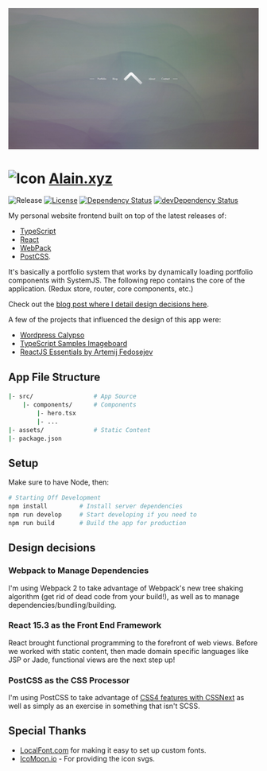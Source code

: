 [![Website Screenshot][website-img]][website-url]

# ![Icon](assets/brand/icon.ico) [Alain.xyz](https://alain.xyz)

![Release][release-img] [![License][license-img]][license-url] [![Dependency Status][david-img]][david-url] [![devDependency Status][david-dev-img]][david-dev-url]

My personal website frontend built on top of the latest releases of:

- [TypeScript](http://www.typescriptlang.org/)
- [React](https://facebook.github.io/react/)
- [WebPack](https://webpack.github.io/)
- [PostCSS](https://github.com/postcss/postcss). 

It's basically a portfolio system that works by dynamically loading portfolio components with SystemJS. The following repo contains the core of the application. (Redux store, router, core components, etc.) 

Check out the [blog post where I detail design decisions here](https://alain.xyz/blog/the-making-of-alain-xyz).

A few of the projects that influenced the design of this app were:

- [Wordpress Calypso](https://github.com/Automattic/wp-calypso)
- [TypeScript Samples Imageboard](https://github.com/Microsoft/TypeScriptSamples/tree/master/imageboard)
- [ReactJS Essentials by Artemij Fedosejev](https://github.com/fedosejev/react-essentials)

## App File Structure

```bash
|- src/                 # App Source
    |- components/      # Components
        |- hero.tsx
        |- ...
|- assets/              # Static Content
|- package.json
```

## Setup

Make sure to have Node, then:

```bash
# Starting Off Development
npm install         # Install server dependencies
npm run develop     # Start developing if you need to
npm run build       # Build the app for production
```

## Design decisions

### Webpack to Manage Dependencies

I'm using Webpack 2 to take advantage of Webpack's new tree shaking algorithm (get rid of dead code from your build!), as well as to manage dependencies/bundling/building.

### React 15.3 as the Front End Framework

React brought functional programming to the forefront of web views. Before we worked with static content, then made domain specific languages like JSP or Jade, functional views are the next step up!

### PostCSS as the CSS Processor

I'm using PostCSS to take advantage of [CSS4 features with CSSNext](http://cssnext.io/) as well as simply as an exercise in something that isn't SCSS.

## Special Thanks

- [LocalFont.com](http://www.localfont.com/) for making it easy to set up custom fonts.
- [IcoMoon.io](https://icomoon.io/) - For providing the icon svgs.

[website-img]: assets/brand/website-screenshot.jpg
[website-url]: https://alain.xyz
[release-img]: https://img.shields.io/badge/release-0.4.0-4dbfcc.svg?style=flat-square
[license-img]: http://img.shields.io/:license-mit-blue.svg?style=flat-square
[license-url]: https://opensource.org/licenses/MIT
[david-url]: https://david-dm.org/alaingalvan/alain.xyz?path=frontend
[david-img]: https://david-dm.org/alaingalvan/alain.xyz.svg?path=frontend&style=flat-square
[david-dev-url]: https://david-dm.org/alaingalvan/alain.xyz?path=frontend#info=devDependencies
[david-dev-img]: https://david-dm.org/alaingalvan/alain.xyz/dev-status.svg?path=frontend&style=flat-square

